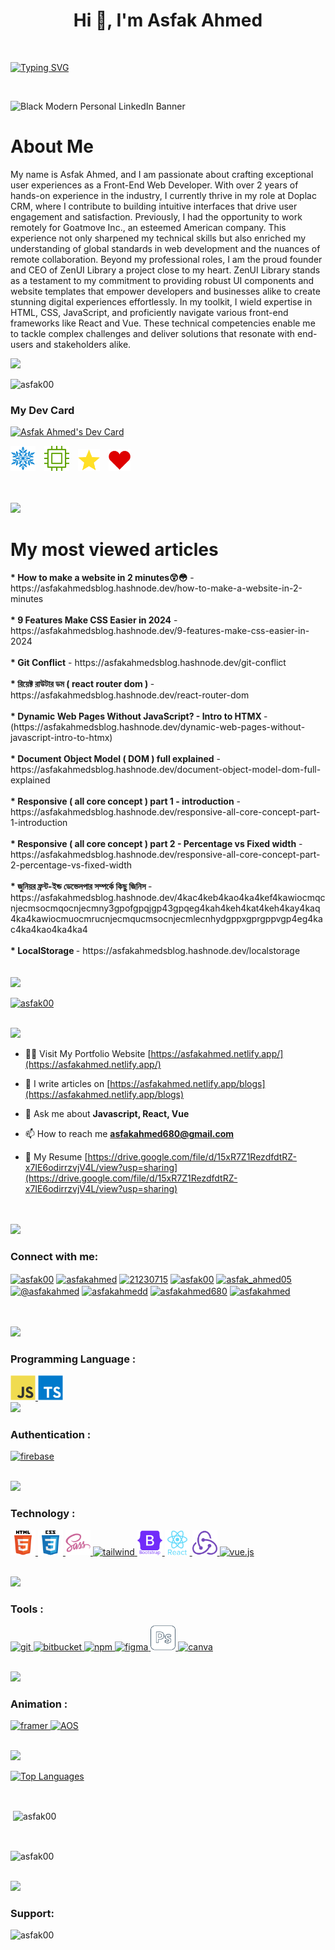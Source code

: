 <h1 align="center">Hi 👋, I'm Asfak Ahmed</h1>
<br/>

[![Typing SVG](https://readme-typing-svg.demolab.com?font=Roboto&weight=900&size=30&duration=3000&pause=1000&color=0981F7&background=FFFFFF00&center=true&vCenter=true&width=1245&lines=Front-End+Web+Developer;React+Developer;Expert+Responsive+Designer;Progmming+Enthusiast)](https://git.io/typing-svg)

<br/>

![Black Modern Personal LinkedIn Banner](https://github.com/Asfak00/asfak00/assets/108581106/a52fdd07-a694-4ac4-94e4-67700d320d13)


<h1> About Me </h1>

My name is Asfak Ahmed, and I am passionate about crafting exceptional user experiences as a Front-End Web Developer. With over 2 years of hands-on experience in the industry, I currently thrive in my role at Doplac CRM, where I contribute to building intuitive interfaces that drive user engagement and satisfaction. Previously, I had the opportunity to work remotely for Goatmove Inc., an esteemed American company. This experience not only sharpened my technical skills but also enriched my understanding of global standards in web development and the nuances of remote collaboration. Beyond my professional roles, I am the proud founder and CEO of ZenUI Library a project close to my heart. ZenUI Library stands as a testament to my commitment to providing robust UI components and website templates that empower developers and businesses alike to create stunning digital experiences effortlessly. In my toolkit, I wield expertise in HTML, CSS, JavaScript, and proficiently navigate various front-end frameworks like React and Vue. These technical competencies enable me to tackle complex challenges and deliver solutions that resonate with end-users and stakeholders alike.
</b>

<img src="https://user-images.githubusercontent.com/73097560/115834477-dbab4500-a447-11eb-908a-139a6edaec5c.gif">

<p align="left"> <img src="https://komarev.com/ghpvc/?username=asfak00&label=Profile%20views&color=0e75b6&style=flat" alt="asfak00" /> </p>

### My Dev Card
<a href="https://app.daily.dev/asfakahmed"><img src="https://api.daily.dev/devcards/v2/RylrO6VkBuQb5CzecsE3I.png?type=default&r=9z5" width="356" alt="Asfak Ahmed's Dev Card"/></a>

<a href='https://archiveprogram.github.com/'><img src='https://raw.githubusercontent.com/acervenky/animated-github-badges/master/assets/acbadge.gif' width='40' height='40'></a> <a href='https://docs.github.com/en/developers'><img src='https://raw.githubusercontent.com/acervenky/animated-github-badges/master/assets/devbadge.gif' width='40' height='40'></a> <a href='https://stars.github.com/'><img src='https://raw.githubusercontent.com/acervenky/animated-github-badges/master/assets/starbadge.gif' width='35' height='35'></a> <a href='https://docs.github.com/en/github/supporting-the-open-source-community-with-github-sponsors'><img src='https://raw.githubusercontent.com/acervenky/animated-github-badges/master/assets/sponsorbadge.gif' width='35' height='35'></a> 


<br/>
<br/>

<img src="https://user-images.githubusercontent.com/73097560/115834477-dbab4500-a447-11eb-908a-139a6edaec5c.gif">

<h1> My most viewed articles </h1>
<a><b>* How to make a website in 2 minutes😲😳</b></a> - https://asfakahmedsblog.hashnode.dev/how-to-make-a-website-in-2-minutes <br/><br/>
<a><b>* 9 Features Make CSS Easier in 2024</b></a> - https://asfakahmedsblog.hashnode.dev/9-features-make-css-easier-in-2024 <br/><br/>
<a><b>* Git Conflict</b></a> - https://asfakahmedsblog.hashnode.dev/git-conflict <br/><br/>
<a><b> * রিয়েক্ট রাউটার ডম ( react router dom ) </b></a> - https://asfakahmedsblog.hashnode.dev/react-router-dom <br/><br/>
<a><b> * Dynamic Web Pages Without JavaScript? - Intro to HTMX </b></a> - (https://asfakahmedsblog.hashnode.dev/dynamic-web-pages-without-javascript-intro-to-htmx) <br/><br/>
<a><b>* Document Object Model ( DOM ) full explained</b></a> - https://asfakahmedsblog.hashnode.dev/document-object-model-dom-full-explained <br/><br/>
<a><b>* Responsive ( all core concept ) part 1 - introduction</b></a> - https://asfakahmedsblog.hashnode.dev/responsive-all-core-concept-part-1-introduction <br/><br/>
<a><b>* Responsive ( all core concept ) part 2 - Percentage vs Fixed width</b></a> - https://asfakahmedsblog.hashnode.dev/responsive-all-core-concept-part-2-percentage-vs-fixed-width
<br/><br/>
<a><b>* জুনিয়র ফ্রন্ট-ইন্ড ডেভেলপার সম্পর্কে কিছু জিনিস </b></a> - https://asfakahmedsblog.hashnode.dev/4kac4keb4kao4ka4kef4kawiocmqcnjecmsocmqocnjecmny3gpofgpqjgp43gpqeg4kah4keh4kat4keh4kay4kaq4ka4kawiocmuocmrucnjecmqucmsocnjecmlecnhydgppxgprgppvgp4eg4kac4ka4kao4ka4ka4
<br/><br/>
<a><b>* LocalStorage </b></a> - https://asfakahmedsblog.hashnode.dev/localstorage
<br/>
<br/>
<br/>

<img src="https://user-images.githubusercontent.com/73097560/115834477-dbab4500-a447-11eb-908a-139a6edaec5c.gif">
<br/>

<p align="left"> <a href="https://github.com/ryo-ma/github-profile-trophy"><img src="https://github-profile-trophy.vercel.app/?username=asfak00" alt="asfak00" /></a> </p>
<br/>
<img src="https://user-images.githubusercontent.com/73097560/115834477-dbab4500-a447-11eb-908a-139a6edaec5c.gif">


- 👨‍💻 Visit My Portfolio Website [https://asfakahmed.netlify.app/](https://asfakahmed.netlify.app/)

- 📝 I write articles on [https://asfakahmed.netlify.app/blogs](https://asfakahmed.netlify.app/blogs)

- 💬 Ask me about **Javascript, React, Vue**

- 📫 How to reach me **asfakahmed680@gmail.com**

- 📄 My Resume [https://drive.google.com/file/d/15xR7Z1RezdfdtRZ-x7IE6odirrzvjV4L/view?usp=sharing](https://drive.google.com/file/d/15xR7Z1RezdfdtRZ-x7IE6odirrzvjV4L/view?usp=sharing)

<br/>
<br/>

<img src="https://user-images.githubusercontent.com/73097560/115834477-dbab4500-a447-11eb-908a-139a6edaec5c.gif">

<h3 align="left">Connect with me:</h3>
<p align="left">
<a href="https://twitter.com/asfak00" target="blank"><img align="center" src="https://raw.githubusercontent.com/rahuldkjain/github-profile-readme-generator/master/src/images/icons/Social/twitter.svg" alt="asfak00" height="30" width="40" /></a>
<a href="https://linkedin.com/in/asfakahmed" target="blank"><img align="center" src="https://raw.githubusercontent.com/rahuldkjain/github-profile-readme-generator/master/src/images/icons/Social/linked-in-alt.svg" alt="asfakahmed" height="30" width="40" /></a>
<a href="https://stackoverflow.com/users/21230715" target="blank"><img align="center" src="https://raw.githubusercontent.com/rahuldkjain/github-profile-readme-generator/master/src/images/icons/Social/stack-overflow.svg" alt="21230715" height="30" width="40" /></a>
<a href="https://fb.com/asfak00" target="blank"><img align="center" src="https://raw.githubusercontent.com/rahuldkjain/github-profile-readme-generator/master/src/images/icons/Social/facebook.svg" alt="asfak00" height="30" width="40" /></a>
<a href="https://instagram.com/asfak_ahmed05" target="blank"><img align="center" src="https://raw.githubusercontent.com/rahuldkjain/github-profile-readme-generator/master/src/images/icons/Social/instagram.svg" alt="asfak_ahmed05" height="30" width="40" /></a>
<a href="https://hashnode.com/@asfakahmed" target="blank"><img align="center" src="https://raw.githubusercontent.com/rahuldkjain/github-profile-readme-generator/master/src/images/icons/Social/hashnode.svg" alt="@asfakahmed" height="30" width="40" /></a>
<a href="https://www.youtube.com/c/asfakahmedd" target="blank"><img align="center" src="https://raw.githubusercontent.com/rahuldkjain/github-profile-readme-generator/master/src/images/icons/Social/youtube.svg" alt="asfakahmedd" height="30" width="40" /></a>
<a href="https://www.hackerrank.com/asfakahmed680" target="blank"><img align="center" src="https://raw.githubusercontent.com/rahuldkjain/github-profile-readme-generator/master/src/images/icons/Social/hackerrank.svg" alt="asfakahmed680" height="30" width="40" /></a>
<a href="https://www.leetcode.com/asfak00" target="blank"><img align="center" src="https://raw.githubusercontent.com/rahuldkjain/github-profile-readme-generator/master/src/images/icons/Social/leet-code.svg" alt="asfakahmed" height="30" width="40" /></a>
</p>

<br/>


</br>

<img src="https://user-images.githubusercontent.com/73097560/115834477-dbab4500-a447-11eb-908a-139a6edaec5c.gif">


<h3 align="left">Programming Language :</h3>
<a href="https://developer.mozilla.org/en-US/docs/Web/JavaScript" target="_blank" rel="noreferrer"> <img src="https://raw.githubusercontent.com/devicons/devicon/master/icons/javascript/javascript-original.svg" alt="javascript" width="40" height="40"/> </a>
<a href="https://www.typescriptlang.org/" target="_blank" rel="noreferrer"> <img src="https://raw.githubusercontent.com/devicons/devicon/master/icons/typescript/typescript-original.svg" alt="typescript" width="40" height="40"/> </a>

</br>

<img src="https://user-images.githubusercontent.com/73097560/115834477-dbab4500-a447-11eb-908a-139a6edaec5c.gif">


<h3 align="left">Authentication :</h3>

 <a href="https://firebase.google.com/" target="_blank" rel="noreferrer"> <img src="https://www.vectorlogo.zone/logos/firebase/firebase-icon.svg" alt="firebase" width="40" height="40"/> </a>

 
</br>

<img src="https://user-images.githubusercontent.com/73097560/115834477-dbab4500-a447-11eb-908a-139a6edaec5c.gif">


<h3 align="left">Technology :</h3>
<p align="left">
  <a href="https://www.w3.org/html/" target="_blank" rel="noreferrer"> <img src="https://raw.githubusercontent.com/devicons/devicon/master/icons/html5/html5-original-wordmark.svg" alt="html5" width="40" height="40"/> </a>     <a href="https://www.w3schools.com/css/" target="_blank" rel="noreferrer"> <img src="https://raw.githubusercontent.com/devicons/devicon/master/icons/css3/css3-original-wordmark.svg" alt="css3" width="40" height="40"/> </a>     <a href="https://sass-lang.com" target="_blank" rel="noreferrer"> <img src="https://raw.githubusercontent.com/devicons/devicon/master/icons/sass/sass-original.svg" alt="sass" width="40" height="40"/> </a>     <a href="https://tailwindcss.com/" target="_blank" rel="noreferrer"> <img src="https://www.vectorlogo.zone/logos/tailwindcss/tailwindcss-icon.svg" alt="tailwind" width="40" height="40"/> </a>     <a href="https://getbootstrap.com" target="_blank" rel="noreferrer"> <img src="https://raw.githubusercontent.com/devicons/devicon/master/icons/bootstrap/bootstrap-plain-wordmark.svg" alt="bootstrap" width="40" height="40"/> </a>     <a href="https://reactjs.org/" target="_blank" rel="noreferrer"> <img src="https://raw.githubusercontent.com/devicons/devicon/master/icons/react/react-original-wordmark.svg" alt="react" width="40" height="40"/> </a>     <a href="https://redux.js.org" target="_blank" rel="noreferrer"> <img src="https://raw.githubusercontent.com/devicons/devicon/master/icons/redux/redux-original.svg" alt="redux" width="40" height="40"/> </a>
 <a href="https://vuejs.org/" target="_blank" rel="noreferrer"> <img src="https://upload.wikimedia.org/wikipedia/commons/thumb/9/95/Vue.js_Logo_2.svg/800px-Vue.js_Logo_2.svg.png" alt="vue.js" width="40" height="40"/> </a>
</p>

</br>

<img src="https://user-images.githubusercontent.com/73097560/115834477-dbab4500-a447-11eb-908a-139a6edaec5c.gif">

</br>

<h3 align="left">Tools :</h3>
<p align="left">
  <a href="https://git-scm.com/" target="_blank" rel="noreferrer"> <img src="https://www.vectorlogo.zone/logos/git-scm/git-scm-icon.svg" alt="git" width="40" height="40"/> </a>      <a href="https://bitbucket.org/product" target="_blank" rel="noreferrer"> <img src="https://slack-files2.s3-us-west-2.amazonaws.com/avatars/2018-03-21/334235045829_1d1db85d6877560365df_512.png" alt="bitbucket" width="40" height="40"/> </a>    <a href="https://www.npmjs.com/" target="_blank" rel="noreferrer"> <img src="https://miro.medium.com/v2/resize:fit:640/format:webp/1*o474X_2eTiF2Dnn39h6Rjg.jpeg" alt="npm" width="50" height="30"/> </a>    <a href="https://www.figma.com/" target="_blank" rel="noreferrer"> <img src="https://www.vectorlogo.zone/logos/figma/figma-icon.svg" alt="figma" width="40" height="40"/> </a>     <a href="https://www.photoshop.com/en" target="_blank" rel="noreferrer"> <img src="https://raw.githubusercontent.com/devicons/devicon/master/icons/photoshop/photoshop-line.svg" alt="photoshop" width="40" height="40"/> </a> <a href="https://www.canva.com/" target="_blank" rel="noreferrer"> <img src="https://play-lh.googleusercontent.com/3aWGqSf3T_p3F6wc8FFvcZcnjWlxpZdNaqFVEvPwQ1gTOPkVoZwq6cYvfK9eCkwCXbRY" alt="canva" width="40" height="40" /> </a> 
</p>

</br>

<img src="https://user-images.githubusercontent.com/73097560/115834477-dbab4500-a447-11eb-908a-139a6edaec5c.gif">

<h3 align="left">Animation :</h3>

<p align="left">  <a href="https://www.framer.com/" target="_blank" rel="noreferrer"> <img src="https://www.vectorlogo.zone/logos/framer/framer-icon.svg" alt="framer" width="40" height="40"/> </a>  <a href="https://michalsnik.github.io/aos/" target="_blank" rel="noreferrer"> <img src="https://www.bram.us/wordpress/wp-content/uploads/2016/08/68747470733a2f2f7333322e706f7374696d672e6f72672f6b7476743539686f6c2f616f735f6865616465722e706e67.png" alt="AOS" width="50" height="30"/> </a> </p>

<br/>

<img src="https://user-images.githubusercontent.com/73097560/115834477-dbab4500-a447-11eb-908a-139a6edaec5c.gif">

<p align="left">
  <a href="https://github.com/asfak00" align="left"><img src="https://github-readme-stats.vercel.app/api/top-langs/?username=asfak00&langs_count=10&title_color=a855f7&text_color=000&icon_color=000&bg_color=fffff&hide_border=false&locale=en&custom_title=Top%20%Languages" alt="Top Languages" /></a>
</p>

<br/>

  <p>&nbsp;<img align="center" src="https://github-readme-stats.vercel.app/api?username=asfak00&show_icons=true&locale=en" alt="asfak00" /></p>
  
<br/>

<p><img align="center" src="https://github-readme-streak-stats.herokuapp.com/?user=asfak00&" alt="asfak00" /></p>

</br>

<img src="https://user-images.githubusercontent.com/73097560/115834477-dbab4500-a447-11eb-908a-139a6edaec5c.gif">

<h3 align="left">Support:</h3>
<p><a href="https://www.buymeacoffee.com/asfak00"> <img align="left" src="https://cdn.buymeacoffee.com/buttons/v2/default-yellow.png" height="50" width="210" alt="asfak00" /></a></p>

</br>
